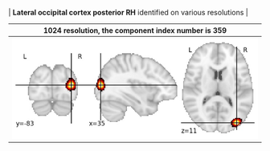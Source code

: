 


| **Lateral occipital cortex posterior RH** identified on various resolutions |

| 1024 resolution, the component index number is 359|  
|:---:|  
| ![Component 1024](../1024/final/359.jpg "From component 1024: Lateral occipital cortex posterior RH") |